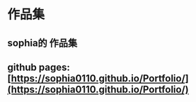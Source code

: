 # 作品集
## sophia的 作品集
## github pages: [https://sophia0110.github.io/Portfolio/](https://sophia0110.github.io/Portfolio/)
